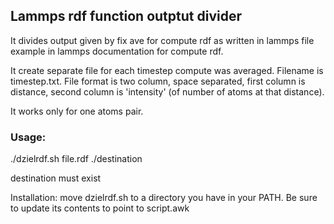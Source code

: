 ## Lammps rdf function outptut divider
It divides output given by fix ave for compute rdf as written in lammps file example in lammps documentation for compute rdf.

It create separate file for each timestep compute was averaged. Filename is timestep.txt. File format is two column, space separated, first column is distance, second column is 'intensity' (of number of atoms at that distance).

It works only for one atoms pair.

### Usage:
./dzielrdf.sh file.rdf ./destination

destination must exist

Installation:
move dzielrdf.sh to a directory you have in your PATH.
Be sure to update its contents to point to script.awk
